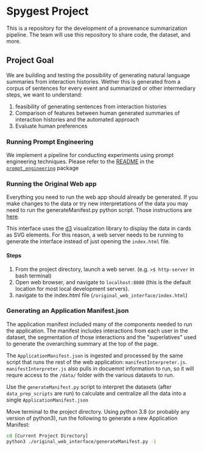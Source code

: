 # Spygest Project

<!-- ![example image of the baseline Spygest research project interface](documentation/images/interface-example.png) -->

<!-- This is a repository for the development of a provenance summarization pipeline for the Spring 2023 session of CAP 6940 - Natural Language Processing at the University of Florida. -->
This is a repository for the development of a provenance summarization pipeline.
The team will use this repository to share code, the dataset, and more.

## Project Goal

We are building and testing the possibility of generating natural language summaries from interaction histories.
Wether this is generated from a corpus of sentences for every event and summarized or other intermediary steps, we want to understand:

1. feasibility of generating sentences from interaction histories
2. Comparison of features between human generated summaries of interaction histories and the automated approach
3. Evaluate human preferences

### Running Prompt Engineering

We implement a pipeline for conducting experiments using prompt engineering techniques. Please refer to the [README](./prompt_engineering/README.md) in the [`prompt_engineering`](./prompt_engineering/) package

### Running the Original Web app

Everything you need to run the web app should already be generated.
If you make changes to the data or try new interpretations of the data you may need to run the generateManifest.py python script.
Those instructions are [here](#generating-an-application-manifestjson).

This interface uses the [d3](https://d3js.org) visualization library to display the data in cards as SVG elements.
For this reason, a web server needs to be running to generate the interface instead of just opening the `index.html` file.

#### Steps

1. From the project directory, launch a web server. (e.g. `>$ http-server` in bash terminal)
2. Open web browser, and navigate to `localhost:8080` (this is the default location for most local development servers).
3. navigate to the index.html file (`/original_web_interface/index.html`)

### Generating an Application Manifest.json

The application manifest included many of the components needed to run the application.
The manifest includes interactions from each user in the dataset, the segmentation of those interactions and the "superlatives" used to generate the overarching summary at the top of the page.

The `ApplicationManifest.json` is ingested and processed by the same script that runs the rest of the web application: `manifestInterpreter.js`.
`manifestInterpreter.js` also pulls in docuemnt information to run, so it will requre access to the `/data/` folder with the various datasets to run.

Use the `generateManifest.py` script to interpret the datasets (after  `data_prep_scripts` are run) to calculate and centralize all the data into a single `ApplicationManifest.json`

Move terminal to the project directory.
Using python 3.8 (or probably any version of python3), run the following to generate a new Application Manifest:

```sh
cd [Current Project Directory]
python3 ./original_web_interface/generateManifest.py -1
```
